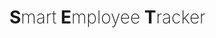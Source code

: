 # <strong>S</strong><span style="font-weight: 200;">mart</span> <strong>E</strong><span style="font-weight: 200;">mployee</span> <strong>T</strong><span style="font-weight: 200;">racker</span>
